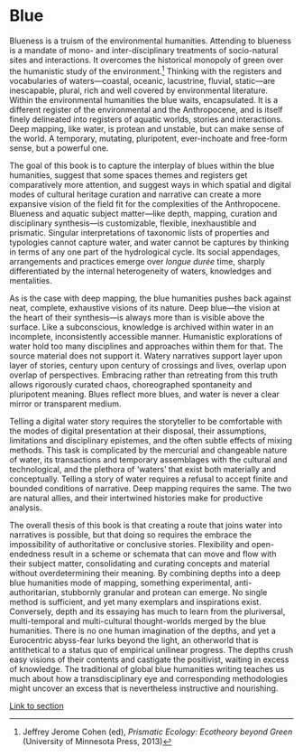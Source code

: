 # Blue

Blueness is a truism of the environmental humanities. Attending to blueness is a mandate of mono- and inter-disciplinary treatments of socio-natural sites and interactions. It overcomes the historical monopoly of green over the humanistic study of the environment.[^1] Thinking with the registers and vocabularies of waters—coastal, oceanic, lacustrine, fluvial, static—are inescapable, plural, rich and well covered by environmental literature. Within the environmental humanities the blue waits, encapsulated. It is a different register of the environmental and the Anthropocene, and is itself finely delineated into registers of aquatic worlds, stories and interactions. Deep mapping, like water, is protean and unstable, but can make sense of the world. A temporary, mutating, pluripotent, ever-inchoate and free-form sense, but a powerful one.

The goal of this book is to capture the interplay of blues within the blue humanities, suggest that some spaces themes and registers get comparatively more attention, and suggest ways in which spatial and digital modes of cultural heritage curation and narrative can create a more expansive vision of the field fit for the complexities of the Anthropocene. Blueness and aquatic subject matter—like depth, mapping, curation and disciplinary synthesis—is customizable, flexible, inexhaustible and prismatic. Singular interpretations of taxonomic lists of properties and typologies cannot capture water, and water cannot be captures by thinking in terms of any one part of the hydrological cycle. Its social appendages, arrangements and practices emerge over _longue durée_ time, sharply differentiated by the internal heterogeneity of waters, knowledges and mentalities.

As is the case with deep mapping, the blue humanities pushes back against neat, complete, exhaustive visions of its nature. Deep blue—the vision at the heart of their synthesis—is always more than is visible above the surface. Like a subconscious, knowledge is archived within water in an incomplete, inconsistently accessible manner. Humanistic explorations of water hold too many disciplines and approaches within them for that. The source material does not support it. Watery narratives support layer upon layer of stories, century upon century of crossings and lives, overlap upon overlap of perspectives. Embracing rather than retreating from this truth allows rigorously curated chaos, choreographed spontaneity and pluripotent meaning. Blues reflect more blues, and water is never a clear mirror or transparent medium.

Telling a digital water story requires the storyteller to be comfortable with the modes of digital presentation at their disposal, their assumptions, limitations and disciplinary epistemes, and the often subtle effects of mixing methods. This task is complicated by the mercurial and changeable nature of water, its transactions and temporary assemblages with the cultural and technological, and the plethora of ‘waters’ that exist both materially and conceptually. Telling a story of water requires a refusal to accept finite and bounded conditions of narrative. Deep mapping requires the same. The two are natural allies, and their intertwined histories make for productive analysis.

The overall thesis of this book is that creating a route that joins water into narratives is possible, but that doing so requires the embrace the impossibility of authoritative or conclusive stories. Flexibility and open-endedness result in a scheme or schemata that can move and flow with their subject matter, consolidating and curating concepts and material without overdetermining their meaning. By combining depths into a deep blue humanities mode of mapping, something experimental, anti-authoritarian, stubbornly granular and protean can emerge. No single method is sufficient, and yet many exemplars and inspirations exist. Conversely, depth and its essaying has much to learn from the pluriversal, multi-temporal and multi-cultural thought-worlds merged by the blue humanities. There is no one human imagination of the depths, and yet a Eurocentric abyss-fear lurks beyond the light, an otherworld that is antithetical to a status quo of empirical unilinear progress. The depths crush easy visions of their contents and castigate the positivist, waiting in excess of knowledge. The traditional of global blue humanities writing teaches us much about how a transdisciplinary eye and corresponding methodologies might uncover an excess that is nevertheless instructive and nourishing.

[Link to section](https://www.juncture-digital.org/deepmapsbluehumanities/Deep-Maps-Blue-Humanities/Blue)

[^1]: Jeffrey Jerome Cohen (ed), _Prismatic Ecology: Ecotheory beyond Green_ (University of Minnesota Press, 2013)
